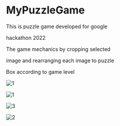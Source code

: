 # MyPuzzleGame

This is puzzle game developed for google 

hackathon 2022 

The game mechanics by cropping selected

image and rearranging each image to puzzle 

Box according to game level


![1](https://serving.photos.photobox.com/1830403886fbe0c5176bfdc1dab9c96c108da00e33dd2a395162bf8b28d9f03f36287825.jpg)

![1](https://serving.photos.photobox.com/81201827384615d78204c3b460cec746e3576acf6aa28b75e796475c68d11fe83ea8b918.jpg)

![3](https://serving.photos.photobox.com/9877870580d788425efcae05d0a336d9aa3cf61c39e5728c1aefed365e7f8dd9f1193668.jpg)

![2](https://serving.photos.photobox.com/029664642cfaa86f8ac4e9e5cedb56f82dc7e4b5d7b9e3277e94a7166252b0b33fd8f094.jpg)
